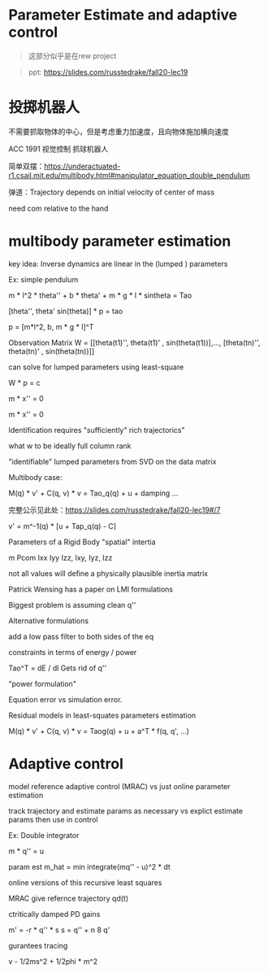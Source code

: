 # Parameter Estimate and adaptive control

> 这部分似乎是在rew project 

> ppt: https://slides.com/russtedrake/fall20-lec19


# 投掷机器人

不需要抓取物体的中心，但是考虑重力加速度，且向物体施加横向速度

ACC 1991 视觉控制 抓球机器人

简单双摆：https://underactuated-r1.csail.mit.edu/multibody.html#manipulator_equation_double_pendulum

弹道：Trajectory depends on initial velocity of center of mass 

need com relative to the hand

# multibody parameter estimation

key idea: Inverse dynamics are linear in the (lumped
) parameters

Ex: simple pendulum

m * l^2 * theta'' + b * theta' + m * g * l * sintheta = Tao

[theta'', theta' sin(theta)] * p = tao

p = [m*l^2, b, m * g * l]^T

Observation Matrix
W = [[theta(t1)'', theta(t1)' , sin(theta(t1))],..., [theta(tn)'', theta(tn)' , sin(theta(tn))]]

can solve for lumped parameters using least-square

W * p = c

m * x'' = 0

m * x'' = 0

Identification requires
"sufficiently" rich trajectorics"

what w to be ideally full column rank

"identifiable" lumped parameters from SVD on the data matrix

Multibody case:

M(q) * v' + C(q, v) * v = Tao_q(q) + u + damping ...

完整公示见此处：https://slides.com/russtedrake/fall20-lec19#/7

v' = m^-1(q) * [u + Tap_q(q) - C]

Parameters of a Rigid Body "spatial" intertia

m Pcom Ixx Iyy Izz, Ixy, Iyz, Izz

not all values will define a physically plausible inertia matrix

Patrick Wensing has a paper on LMI formulations 

Biggest problem is assuming clean q''

Alternative formulations

add a low pass  filter to both sides of the eq

constraints in terms of energy / power 

Tao^T = dE / dl Gets rid of q''

"power formulation"

Equation error vs simulation error.

Residual models in least-squates parameters estimation

M(q) * v' + C(q, v) * v = Taog(q) + u + a^T * f(q, q', ...)

# Adaptive control

model reference adaptive control (MRAC) vs just online parameter estimation 

track trajectory and estimate params as necessary vs explict estimate params then use in control

Ex: Double integrator 

m * q'' = u

param est m_hat = min integrate(mq'' - u)^2 * dt

online versions of this recursive least squares


MRAC give refernce trajectory qd(t) 

ctritically damped PD gains 

m' = -r * q'' * s    s = q'' + n 8 q'

gurantees tracing

v - 1/2*m*s^2 + 1/2phi * m^2


